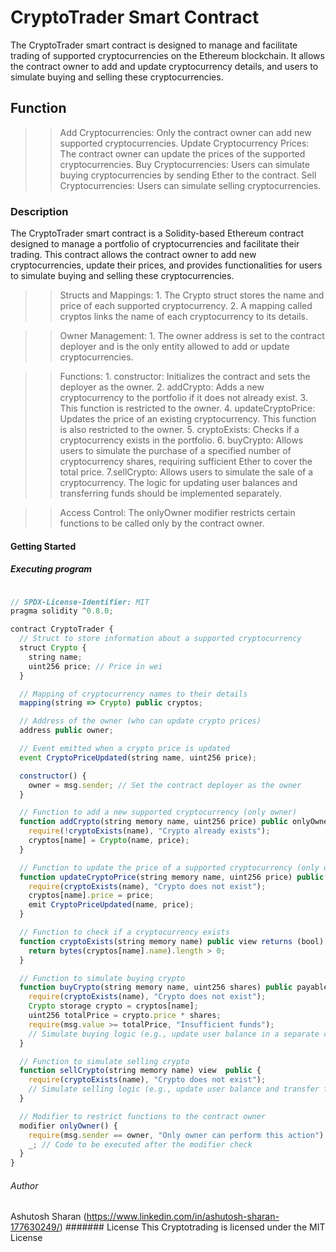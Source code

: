 # CryptoTrader Smart Contract
The CryptoTrader smart contract is designed to manage and facilitate trading of supported cryptocurrencies on the Ethereum blockchain. It allows the contract owner to add and update cryptocurrency details, and users to simulate buying and selling these cryptocurrencies.

## Function
>>Add Cryptocurrencies: Only the contract owner can add new supported cryptocurrencies.
>>Update Cryptocurrency Prices: The contract owner can update the prices of the supported cryptocurrencies.
>>Buy Cryptocurrencies: Users can simulate buying cryptocurrencies by sending Ether to the contract.
>>Sell Cryptocurrencies: Users can simulate selling cryptocurrencies.


### Description
The CryptoTrader smart contract is a Solidity-based Ethereum contract designed to manage a portfolio of cryptocurrencies and facilitate their trading. This contract allows the contract owner to add new cryptocurrencies, update their prices, and provides functionalities for users to simulate buying and selling these cryptocurrencies.

>> Structs and Mappings:
        1. The Crypto struct stores the name and price of each supported cryptocurrency.
        2. A mapping called cryptos links the name of each cryptocurrency to its details.

>> Owner Management:
        1. The owner address is set to the contract deployer and is the only entity allowed to add or update cryptocurrencies.

>> Functions:
        1. constructor: Initializes the contract and sets the deployer as the owner.
        2. addCrypto: Adds a new cryptocurrency to the portfolio if it does not already exist. 
        3. This function is restricted to the owner.
        4. updateCryptoPrice: Updates the price of an existing cryptocurrency. This function is also restricted to the owner.
        5. cryptoExists: Checks if a cryptocurrency exists in the portfolio.
        6. buyCrypto: Allows users to simulate the purchase of a specified number of cryptocurrency shares, requiring sufficient Ether to cover the total price.
        7.sellCrypto: Allows users to simulate the sale of a cryptocurrency. The logic for updating user balances and transferring funds should be implemented separately.

>> Access Control:
        The onlyOwner modifier restricts certain functions to be called only by the contract owner.


#### Getting Started

##### Executing program

```javascript

// SPDX-License-Identifier: MIT
pragma solidity ^0.8.0;

contract CryptoTrader {
  // Struct to store information about a supported cryptocurrency
  struct Crypto {
    string name;
    uint256 price; // Price in wei
  }

  // Mapping of cryptocurrency names to their details
  mapping(string => Crypto) public cryptos;

  // Address of the owner (who can update crypto prices)
  address public owner;

  // Event emitted when a crypto price is updated
  event CryptoPriceUpdated(string name, uint256 price);

  constructor() {
    owner = msg.sender; // Set the contract deployer as the owner
  }

  // Function to add a new supported cryptocurrency (only owner)
  function addCrypto(string memory name, uint256 price) public onlyOwner {
    require(!cryptoExists(name), "Crypto already exists");
    cryptos[name] = Crypto(name, price);
  }

  // Function to update the price of a supported cryptocurrency (only owner)
  function updateCryptoPrice(string memory name, uint256 price) public onlyOwner {
    require(cryptoExists(name), "Crypto does not exist");
    cryptos[name].price = price;
    emit CryptoPriceUpdated(name, price);
  }

  // Function to check if a cryptocurrency exists
  function cryptoExists(string memory name) public view returns (bool) {
    return bytes(cryptos[name].name).length > 0;
  }

  // Function to simulate buying crypto 
  function buyCrypto(string memory name, uint256 shares) public payable {
    require(cryptoExists(name), "Crypto does not exist");
    Crypto storage crypto = cryptos[name];
    uint256 totalPrice = crypto.price * shares;
    require(msg.value >= totalPrice, "Insufficient funds");
    // Simulate buying logic (e.g., update user balance in a separate contract)
  }

  // Function to simulate selling crypto 
  function sellCrypto(string memory name) view  public {
    require(cryptoExists(name), "Crypto does not exist");
    // Simulate selling logic (e.g., update user balance and transfer funds)
  }

  // Modifier to restrict functions to the contract owner
  modifier onlyOwner() {
    require(msg.sender == owner, "Only owner can perform this action");
    _; // Code to be executed after the modifier check
  }
}
````

###### Author
Ashutosh Sharan 
(https://www.linkedin.com/in/ashutosh-sharan-177630249/)
 ####### License
 This Cryptotrading is licensed under the MIT License